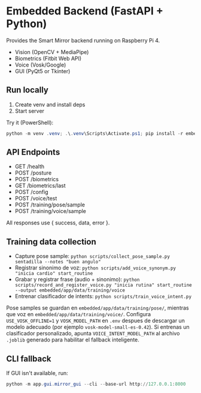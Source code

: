# Embedded Backend (FastAPI + Python)

Provides the Smart Mirror backend running on Raspberry Pi 4.

- Vision (OpenCV + MediaPipe)
- Biometrics (Fitbit Web API)
- Voice (Vosk/Google)
- GUI (PyQt5 or Tkinter)

## Run locally

1. Create venv and install deps
2. Start server

Try it (PowerShell):

```powershell
python -m venv .venv; .\.venv\Scripts\Activate.ps1; pip install -r embedded/requirements.txt; uvicorn app.api.main:app --reload --host 0.0.0.0 --port 8000
```

## API Endpoints
- GET /health
- POST /posture
- POST /biometrics
- GET /biometrics/last
- POST /config
- POST /voice/test
- POST /training/pose/sample
- POST /training/voice/sample

All responses use { success, data, error }.

## Training data collection
- Capture pose sample: `python scripts/collect_pose_sample.py sentadilla --notes "buen angulo"`
- Registrar sinonimo de voz: `python scripts/add_voice_synonym.py "inicia cardio" start_routine`
- Grabar y registrar frase (audio + sinonimo): `python scripts/record_and_register_voice.py "inicia rutina" start_routine --output embedded/app/data/training/voice`
- Entrenar clasificador de intents: `python scripts/train_voice_intent.py`

Pose samples se guardan en `embedded/app/data/training/pose/`, mientras que voz en `embedded/app/data/training/voice/`. Configura `USE_VOSK_OFFLINE=1` y `VOSK_MODEL_PATH` en `.env` despues de descargar un modelo adecuado (por ejemplo `vosk-model-small-es-0.42`). Si entrenas un clasificador personalizado, apunta `VOICE_INTENT_MODEL_PATH` al archivo `.joblib` generado para habilitar el fallback inteligente.

## CLI fallback
If GUI isn't available, run:

```powershell
python -m app.gui.mirror_gui --cli --base-url http://127.0.0.1:8000
```
